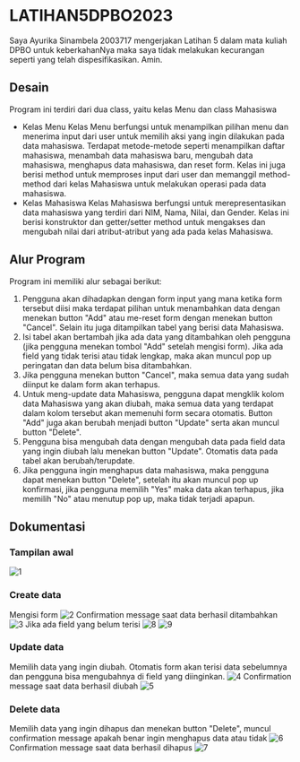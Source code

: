 # LATIHAN5DPBO2023

Saya Ayurika Sinambela 2003717 mengerjakan Latihan 5 dalam mata kuliah DPBO untuk keberkahanNya maka saya tidak melakukan kecurangan seperti yang telah dispesifikasikan. Amin.

## Desain
Program ini terdiri dari dua class, yaitu kelas Menu dan class Mahasiswa
- Kelas Menu
Kelas Menu berfungsi untuk menampilkan pilihan menu dan menerima input dari user untuk memilih aksi yang ingin dilakukan pada data mahasiswa. Terdapat metode-metode seperti menampilkan daftar mahasiswa, menambah data mahasiswa baru, mengubah data mahasiswa, menghapus data mahasiswa, dan reset form. Kelas ini juga berisi method untuk memproses input dari user dan memanggil method-method dari kelas Mahasiswa untuk melakukan operasi pada data mahasiswa.
- Kelas Mahasiswa
Kelas Mahasiswa berfungsi untuk merepresentasikan data mahasiswa yang terdiri dari NIM, Nama, Nilai, dan Gender. Kelas ini berisi konstruktor dan getter/setter method untuk mengakses dan mengubah nilai dari atribut-atribut yang ada pada kelas Mahasiswa.

## Alur Program
Program ini memiliki alur sebagai berikut:
1. Pengguna akan dihadapkan dengan form input yang mana ketika form tersebut diisi maka terdapat pilihan untuk menambahkan data dengan menekan button "Add" atau me-reset form dengan menekan button "Cancel". Selain itu juga ditampilkan tabel yang berisi data Mahasiswa.
2. Isi tabel akan bertambah jika ada data yang ditambahkan oleh pengguna (jika pengguna menekan tombol "Add" setelah mengisi form). Jika ada field yang tidak terisi atau tidak lengkap, maka akan muncul pop up peringatan dan data belum bisa ditambahkan.
3. Jika pengguna menekan button "Cancel", maka semua data yang sudah diinput ke dalam form akan terhapus.
4. Untuk meng-update data Mahasiswa, pengguna dapat mengklik kolom data Mahasiswa yang akan diubah, maka semua data yang terdapat dalam kolom tersebut akan memenuhi form secara otomatis. Button "Add" juga akan berubah menjadi button "Update" serta akan muncul button "Delete".
5. Pengguna bisa mengubah data dengan mengubah data pada field data yang ingin diubah lalu menekan button "Update". Otomatis data pada tabel akan berubah/terupdate.
6. Jika pengguna ingin menghapus data mahasiswa, maka pengguna dapat menekan button "Delete", setelah itu akan muncul pop up konfirmasi, jika pengguna memilih "Yes" maka data akan terhapus, jika memilih "No" atau menutup pop up, maka tidak terjadi apapun.

## Dokumentasi
### Tampilan awal
![1](https://user-images.githubusercontent.com/71563980/226943838-8225a430-9ddc-40a2-937b-6be6d4286162.png)
### Create data
Mengisi form
![2](https://user-images.githubusercontent.com/71563980/226944245-8ccc63df-da62-402e-b34e-e55ed21bcdd4.png)
Confirmation message saat data berhasil ditambahkan
![3](https://user-images.githubusercontent.com/71563980/226944672-6ebbdabf-03ef-4d5e-9019-410ae3c11ecd.png)
Jika ada field yang belum terisi
![8](https://user-images.githubusercontent.com/71563980/226946734-73c8d42e-d46a-4240-9b23-6a403d8d5cdd.png)
![9](https://user-images.githubusercontent.com/71563980/226946748-f6e48b69-6773-4cbb-b2fe-4a592e662c59.png)
### Update data
Memilih data yang ingin diubah. Otomatis form akan terisi data sebelumnya dan pengguna bisa mengubahnya di field yang diinginkan.
![4](https://user-images.githubusercontent.com/71563980/226944850-71703b81-ca17-421e-88cc-117945cd7007.png)
Confirmation message saat data berhasil diubah
![5](https://user-images.githubusercontent.com/71563980/226945104-d024d55f-038f-4e22-a777-8c121fea482d.png)
### Delete data
Memilih data yang ingin dihapus dan menekan button "Delete", muncul confirmation message apakah benar ingin menghapus data atau tidak
![6](https://user-images.githubusercontent.com/71563980/226945855-3fe3b669-d97d-4e7a-8bcf-b5df3c83b1dd.png)
Confirmation message saat data berhasil dihapus
![7](https://user-images.githubusercontent.com/71563980/226946074-d67e7532-4a37-4b39-b9e2-7819648590f0.png)
